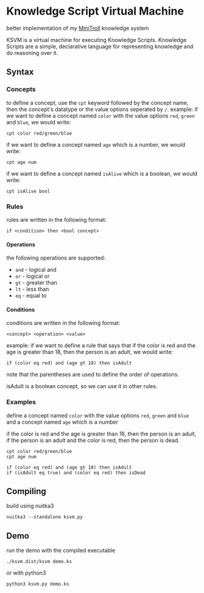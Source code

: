 # Knowledge Script Virtual Machine

better implementation of my [MiniTroll](https://github.com/AbdelrhmanNile/MiniTroll) knowledge system

KSVM is a virtual machine for executing Knowledge Scripts. Knowledge Scripts are a simple, declarative language for representing knowledge and do reasoning over it.

## Syntax
### Concepts
to define a concept, use the `cpt` keyword followed by the concept name, then the concept's datatype or the value options seperated by `/`.
example:
if we want to define a concept named `color` with the value options `red`, `green` and `blue`, we would write:
```
cpt color red/green/blue
```
if we want to define a concept named `age` which is a number, we would write:
```
cpt age num
```
if we want to define a concept named `isAlive` which is a boolean, we would write:
```
cpt isAlive bool
```
### Rules
rules are written in the following format:
```
if <condition> then <bool concept>
```

#### Operations
the following operations are supported:
* `and` - logical and
* `or` - logical or
* `gt` - greater than
* `lt` - less than
* `eq` - equal to

#### Conditions
conditions are written in the following format:
```
<concept> <operation> <value>
```
example:
if we want to define a rule that says that if the color is red and the age is greater than 18, then the person is an adult, we would write:
```
if (color eq red) and (age gt 18) then isAdult
```
note that the parentheses are used to define the order of operations.

isAdult is a boolean concept, so we can use it in other rules.

### Examples
define a concept named `color` with the value options `red`, `green` and `blue` and a concept named `age` which is a number

if the color is red and the age is greater than 18, then the person is an adult, if the person is an adult and the color is red, then the person is dead.

```
cpt color red/green/blue
cpt age num

if (color eq red) and (age gt 18) then isAdult
if (isAdult eq true) and (color eq red) then isDead
```

## Compiling
build using nuitka3
```
nuitka3 --standalone ksvm.py
```
## Demo
run the demo with the compiled executable
```
./ksvm.dist/ksvm demo.ks
```
or with python3
```
python3 ksvm.py demo.ks
```